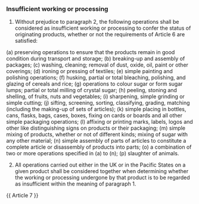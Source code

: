 ### Insufficient working or processing
1. Without prejudice to paragraph 2, the following operations shall be considered as insufficient working or processing to confer the status of originating products, whether or not the requirements of Article 6 are satisfied:

(a) preserving operations to ensure that the products remain in good condition during transport and storage;
(b) breaking-up and assembly of packages;
(c) washing, cleaning; removal of dust, oxide, oil, paint or other coverings;
(d) ironing or pressing of textiles;
(e) simple painting and polishing operations;
(f) husking, partial or total bleaching, polishing, and glazing of cereals and rice;
(g) operations to colour sugar or form sugar lumps; partial or total milling of crystal sugar;
(h) peeling, stoning and shelling, of fruits, nuts and vegetables;
(i) sharpening, simple grinding or simple cutting;
(j) sifting, screening, sorting, classifying, grading, matching (including the making-up of sets of articles);
(k) simple placing in bottles, cans, flasks, bags, cases, boxes, fixing on cards or boards and all other simple packaging operations;
(l) affixing or printing marks, labels, logos and other like distinguishing signs on products or their packaging;
(m) simple mixing of products, whether or not of different kinds; mixing of sugar with any other material;
(n) simple assembly of parts of articles to constitute a complete article or disassembly of products into parts;
(o) a combination of two or  more operations specified in  (a) to (n);
(p) slaughter of animals.

2. All operations carried out either in the UK or in the Pacific States on a given product shall be considered together when determining whether the working or processing undergone by that product is to be regarded as insufficient within the meaning of paragraph 1.

{{ Article 7 }}
